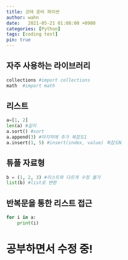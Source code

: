 ```yaml
---
title: 코테 준비 파이썬
author: wahn
date:   2021-05-21 01:08:00 +0900
categories: [Python]
tags: [coding test]
pin: true
---
```



## 자주 사용하는 라이브러리  
```python
collections #import collections
math  #import math
```

## 리스트  
```python
a=[1, 2]
len(a) #길이
a.sort() #sort
a.append(3) #마지막에 추가 복잡도1
a.insert(1, 5) #insert(index, value) 복잡도N
```

## 튜플 자료형  
```python
b = (1, 2, 3) #리스트와 다르게 수정 불가
list(b) #list로 변환
```


## 반복문을 통한 리스트 접근  
```python
for i in a:
	print(i)
```

# 공부하면서 수정 중!
